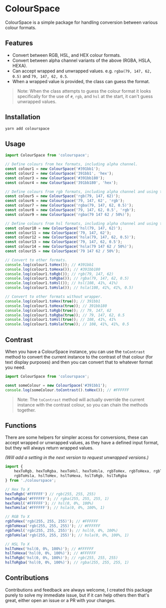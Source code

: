# ColourSpace

ColourSpace is a simple package for handling conversion between various colour formats.

## Features

- Convert between RGB, HSL, and HEX colour formats.
- Convert between alpha channel variants of the above (RGBA, HSLA, HEXA).
- Can accept wrapped and unwrapped values. e.g. `rgba(79, 147, 62, 0.5)` and `79, 147, 62, 0.5`.
- When a wrapped value is provided, the class can guess the format.

> Note: When the class attempts to guess the colour format it looks specifically for the use of `#`, `rgb`, and `hsl` at the start, it can't guess unwrapped values.

## Installation

```bash
yarn add colourspace
```

## Usage

```typescript
import ColourSpace from 'colourspace';

// Define colours from hex formats, including alpha channel.
const colour1 = new ColourSpace('#391bb1');
const colour2 = new ColourSpace('391bb1', 'hex');
const colour3 = new ColourSpace('#391bb180');
const colour4 = new ColourSpace('391bb180', 'hex');

// Define colours from rgb formats, including alpha channel and using the percentage format.
const colour5 = new ColourSpace('rgb(79, 147, 62)');
const colour6 = new ColourSpace('79, 147, 62', 'rgb');
const colour7 = new ColourSpace('rgba(79, 147, 62, 0.5)');
const colour8 = new ColourSpace('79, 147, 62, 0.5', 'rgb');
const colour9 = new ColourSpace('rgba(79 147 62 / 50%)');

// Define colours from hsl formats, including alpha channel and using the percentage format.
const colour10 = new ColourSpace('hsl(79, 147, 62)');
const colour11 = new ColourSpace('79, 147, 62');
const colour12 = new ColourSpace('hsla(79, 147, 62, 0.5)');
const colour13 = new ColourSpace('79, 147, 62, 0.5');
const colour14 = new ColourSpace('hsla(79 147 62 / 50%)');
const colour15 = new ColourSpace('79 147 62 / 50%');

// Convert to other formats.
console.log(colour1.toHex()); // #391bb1
console.log(colour1.toHexa()); // #391bb180
console.log(colour1.toRgb()); // rgb(79, 147, 62)
console.log(colour1.toRgba()); // rgba(79, 147, 62, 0.5)
console.log(colour1.toHsl()); // hsl(108, 41%, 41%)
console.log(colour1.toHsla()); // hsla(108, 41%, 41%, 0.5)

// Convert to other formats without wrapper.
console.log(colour1.toHex(true)); // 391bb1
console.log(colour1.toHexa(true)); // 391bb180
console.log(colour1.toRgb(true)); // 79, 147, 62
console.log(colour1.toRgba(true)); // 79, 147, 62, 0.5
console.log(colour1.toHsl(true)); // 108, 41%, 41%
console.log(colour1.toHsla(true)); // 108, 41%, 41%, 0.5
```

## Contrast

When you have a ColourSpace instance, you can use the `toContrast` method to convert the current instance to the contrast of that colour (for text display purposes) and then you can convert that to whatever format you need.

```typescript
import ColourSpace from 'colourspace';

const someColour = new ColourSpace('#391bb1');
console.log(someColour.toContrast().toHex()); // #FFFFFF
```

> Note: The `toContrast` method will actually override the current instance with the contrast colour, so you can chain the methods together.

## Functions

There are some helpers for simpler access for conversions, these can accept wrapped or unwrapped values, as they have a defined input format, but they will always return wrapped values.

_(Will add a setting in the next version to request unwrapped versions.)_

```typescript
import {
	hexToRgb, hexToRgba, hexToHsl, hexToHsla, rgbToHex, rgbToHexa, rgbToHsl,
	rgbToHsla, hslToHex, hslToHexa, hslToRgb, hslToRgba
} from './colourspace';

// Hex To X
hexToRgb('#FFFFFF') // rgb(255, 255, 255)
hexToRgba('#FFFFFF'); // rgba(255, 255, 255, 1)
hexToHsl('#FFFFFF'); // hsl(0, 0%, 100%)
hexToHsla('#FFFFFF'); // hsla(0, 0%, 100%, 1)

// RGB To X
rgbToHex('rgb(255, 255, 255)'); // #FFFFFF
rgbToHexa('rgb(255, 255, 255)'); // #FFFFFF
rgbToHsl('rgb(255, 255, 255)'); // hsl(0, 0%, 100%)
rgbToHsla('rgb(255, 255, 255)'); // hsla(0, 0%, 100%, 1)

// HSL To X
hslToHex('hsl(0, 0%, 100%)'); // #FFFFFF
hslToHexa('hsl(0, 0%, 100%)'); // #FFFFFF
hslToRgb('hsl(0, 0%, 100%)'); // rgb(255, 255, 255)
hslToRgba('hsl(0, 0%, 100%)'); // rgba(255, 255, 255, 1)
```

## Contributions

Contributions and feedback are always welcome, I created this package purely to solve my immediate issue, but if it can help others then that's great, either open an issue or a PR with your changes.
